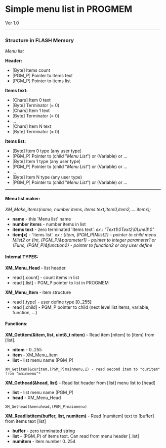 # Simple menu list in PROGMEM
Ver 1.0

---
### Structure in FLASH Memory
*Menu list*

**Header:**
- [Byte] Items count
- [PGM_P] Pointer to Items text
- [PGM_P] Pointer to Items list

**Items text:**
- [Chars] Item 0 text
- [Byte] Terminator (= 0)
- [Chars] Item 1 text
- [Byte] Terminator (= 0)
- ...
- [Chars] Item N text
- [Byte] Terminator (= 0)

**Items list:**
- [Byte] Item 0 type (any user type)
- [PGM_P] Pointer to (child "*Menu List*") or (Variable) or ...
- [Byte] Item 1 type (any user type)
- [PGM_P] Pointer to (child "*Menu List*") or (Variable) or ...
- ...
- [Byte] Item N type (any user type)
- [PGM_P] Pointer to (child "*Menu List*") or (Variable) or ...

---
#### Menu list maker:

*XM_Make_items(name, number items, items text,item0,item2,.....itemx);*

- **name** - this 'Menu list' name
- **number items** - number items in list
- **items text** - zero terminated 'Items text'. *ex.: "Text1\0Text2\0Line3\0"*
- **item[x]** - 'Items list'. *ex.: {Item, (PGM_P)Mlist2} - pointer to child menu Mlist2 or {Int, (PGM_P)&parameter1} - pointer to integer parameter1 or {Func, (PGM_P)&function2} - pointer to function2 or any user define*

#### Internal TYPES:

**XM_Menu_Head** - list header.
- read [.count] - count items in list
- read [.list] - PGM_P pointer to list in PROGMEM

**XM_Menu_Item** - item structure
- read [.type] - user define type [0..255]
- read [.child] - PGM_P pointer to child (next level list items, variable, function, ...)

#### Functions:

**XM_Getitem(&item, list, uint8_t nitem)** - Read item [nitem] to [item] from [list].
- **nitem** - 0..255
- **item** - XM_Menu_Item
- **list** - list menu name (PGM_P)
```
XM_Getitem(&curitem,(PGM_P)mainmenu,1) - read second item to "curitem" from "mainmenu"*
```

**XM_Gethead(&head, list)** - Read list header from [list] menu list to [head]
- **list** - list menu name (PGM_P)
- **head** - XM_Menu_Head
```
XM_Gethead(&menuhead,(PGM_P)mainmenu)
```
**XM_Readlistitem(buffer, list, numitem)** - Read [numitem] text to [buffer] from items text [list]
- **buffer** - zero terminated string
- **list** - (PGM_P) of items text. Can read from menu header [.list]
- **numitem** - item number 0..254
